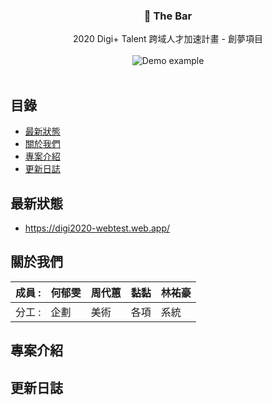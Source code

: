 <p align="center">
  <h3 align="center">🍷 The Bar</h3>

  <p align="center">
    2020 Digi+ Talent 跨域人才加速計畫 - 創夢項目
    <br>
    <br>
    <img src="https://i.imgur.com/jghAQnA.png" alt="Demo example"/>
    <br>
    <br>
  </p>
</p>

## 目錄

- [最新狀態](#最新狀態)
- [關於我們](#關於我們)
- [專案介紹](#專案介紹)
- [更新日誌](#更新日誌)

## 最新狀態

- <https://digi2020-webtest.web.app/>

## 關於我們

| 成員 : | 何郁雯 | 周代蕙 | 黏黏 | 林祐豪 |
| ------ | ------ | ------ | ---- | ------ |
| 分工 : | 企劃   | 美術   | 各項 | 系統   |

## 專案介紹

## 更新日誌
